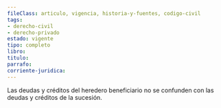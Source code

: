 ```yaml
---
fileClass: articulo, vigencia, historia-y-fuentes, codigo-civil
tags:
- derecho-civil
- derecho-privado
estado: vigente
tipo: completo
libro:
titulo:
parrafo:
corriente-juridica:
---
```

Las deudas y créditos del heredero beneficiario no se confunden con las deudas y créditos de la sucesión.